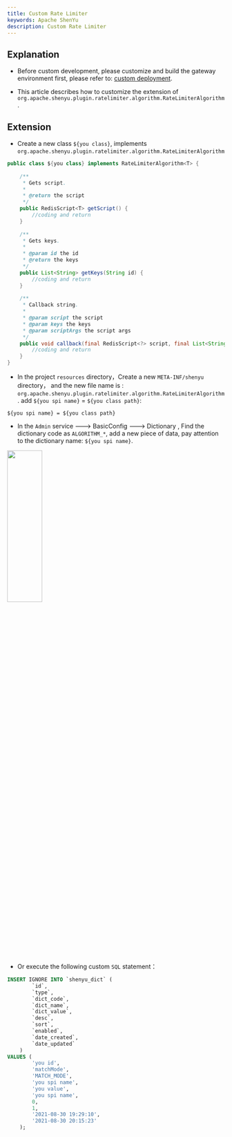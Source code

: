 ```yaml
---
title: Custom Rate Limiter
keywords: Apache ShenYu
description: Custom Rate Limiter
---
```


## Explanation

* Before custom development, please customize and build the gateway environment first, please refer to: [custom deployment](../deployment-custom).

* This article describes how to customize the extension of `org.apache.shenyu.plugin.ratelimiter.algorithm.RateLimiterAlgorithm` .

## Extension

* Create a new class `${you class}`, implements `org.apache.shenyu.plugin.ratelimiter.algorithm.RateLimiterAlgorithm`

```java
public class ${you class} implements RateLimiterAlgorithm<T> {
   
    /**
     * Gets script.
     *
     * @return the script
     */
    public RedisScript<T> getScript() {
        //coding and return
    }   
    
    /**
     * Gets keys.
     *
     * @param id the id
     * @return the keys
     */
    public List<String> getKeys(String id) {
        //coding and return
    }
    
    /**
     * Callback string.
     *
     * @param script the script
     * @param keys the keys
     * @param scriptArgs the script args
     */
    public void callback(final RedisScript<?> script, final List<String> keys, final List<String> scriptArgs) {
        //coding and return
    }
}
```

* In the project  `resources` directory，Create a new `META-INF/shenyu` directory， and the new file name is : `org.apache.shenyu.plugin.ratelimiter.algorithm.RateLimiterAlgorithm`.
add `${you spi name}` = `${you class path}`:

```
${you spi name} = ${you class path}
```

* In the `Admin` service ---> BasicConfig ---> Dictionary ,  Find the dictionary code as `ALGORITHM_*`, add a new piece of data, pay attention to the dictionary name: `${you spi name}`.

<img src="/img/shenyu/custom/custom-rate-limiter-en.jpg" width="40%" height="30%" />

* Or execute the following custom `SQL` statement：

```sql
INSERT IGNORE INTO `shenyu_dict` (
        `id`,
        `type`,
        `dict_code`,
        `dict_name`,
        `dict_value`,
        `desc`,
        `sort`,
        `enabled`,
        `date_created`,
        `date_updated`
    )
VALUES (
        'you id',
        'matchMode',
        'MATCH_MODE',
        'you spi name',
        'you value',
        'you spi name',
        0,
        1,
        '2021-08-30 19:29:10',
        '2021-08-30 20:15:23'
    );
```







